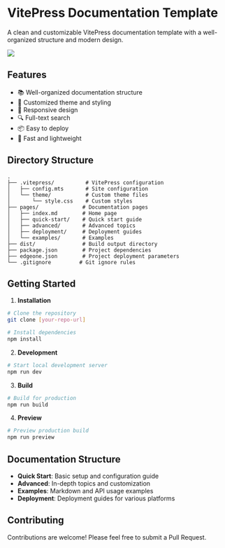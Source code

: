 # VitePress Documentation Template

A clean and customizable VitePress documentation template with a well-organized structure and modern design.

![](https://edgeone.ai/media/49e5304e-1538-47e3-a4be-10bd8c3e1395.png)


## Features

- 📚 Well-organized documentation structure
- 🎨 Customized theme and styling
- 📱 Responsive design
- 🔍 Full-text search
- 📦 Easy to deploy
- 🚀 Fast and lightweight

## Directory Structure

```
.
├── .vitepress/          # VitePress configuration
│   ├── config.mts       # Site configuration
│   └── theme/           # Custom theme files
│       └── style.css    # Custom styles
├── pages/              # Documentation pages
│   ├── index.md        # Home page
│   ├── quick-start/    # Quick start guide
│   ├── advanced/       # Advanced topics
│   ├── deployment/     # Deployment guides
│   └── examples/       # Examples
├── dist/               # Build output directory
├── package.json        # Project dependencies
├── edgeone.json        # Project deployment parameters
└── .gitignore         # Git ignore rules
```

## Getting Started

1. **Installation**

```bash
# Clone the repository
git clone [your-repo-url]

# Install dependencies
npm install
```

2. **Development**

```bash
# Start local development server
npm run dev
```

3. **Build**

```bash
# Build for production
npm run build
```

4. **Preview**

```bash
# Preview production build
npm run preview
```

## Documentation Structure

- **Quick Start**: Basic setup and configuration guide
- **Advanced**: In-depth topics and customization
- **Examples**: Markdown and API usage examples
- **Deployment**: Deployment guides for various platforms

## Contributing

Contributions are welcome! Please feel free to submit a Pull Request.